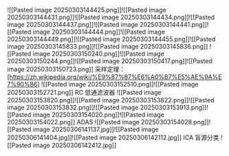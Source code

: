 ![[Pasted image 20250303144425.png]]![[Pasted image 20250303144431.png]]![[Pasted image 20250303144434.png]]![[Pasted image 20250303144437.png]]![[Pasted image 20250303144441.png]]![[Pasted image 20250303144444.png]]![[Pasted image 20250303144449.png]]![[Pasted image 20250303144455.png]]![[Pasted image 20250303145833.png]]![[Pasted image 20250303145836.png]]
![[Pasted image 20250303150240.png]]![[Pasted image 20250303150244.png]]![[Pasted image 20250303150417.png]]![[Pasted image 20250303150723.png]]
采样定理：
[https://zh.wikipedia.org/wiki/%E9%87%87%E6%A0%B7%E5%AE%9A%E7%90%86]
![[Pasted image 20250303152510.png]]![[Pasted image 20250303152721.png]]
RC 低通滤波器
![[Pasted image 20250303153820.png]]![[Pasted image 20250303153822.png]]![[Pasted image 20250303153832.png]]![[Pasted image 20250303153913.png]]![[Pasted image 20250303154020.png]]![[Pasted image 20250303154022.png]]
ADAS
![[Pasted image 20250303154028.png]]![[Pasted image 20250306141137.jpg]]![[Pasted image 20250306141404.jpg]]![[Pasted image 20250306142112.jpg]]
ICA 
盲源分类
![[Pasted image 20250306142412.jpg]]